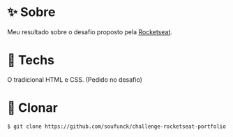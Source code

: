 # ✨ Sobre

Meu resultado sobre o desafio proposto pela [Rocketseat](https://www.rocketseat.com.br).


# 🤖 Techs

O tradicional HTML e CSS. (Pedido no desafio)


# 🎎 Clonar

```bash
$ git clone https://github.com/soufunck/challenge-rocketseat-portfolio
```
